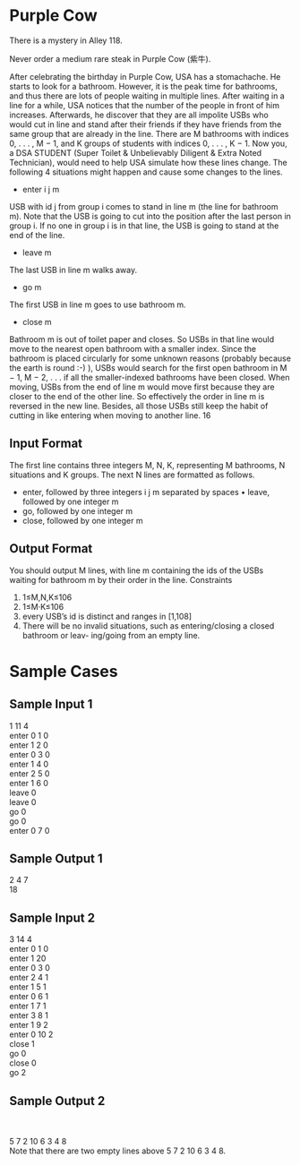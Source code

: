 # Purple Cow
There is a mystery in Alley 118.

Never order a medium rare steak in Purple Cow (紫牛).

After celebrating the birthday in Purple Cow, USA has a stomachache. He starts to look for a bathroom. However, it is the peak time for bathrooms, and thus there are lots of people waiting in multiple lines. After waiting in a line for a while, USA notices that the number of the people in front of him increases. Afterwards, he discover that they are all impolite USBs who would cut in line and stand after their friends if they have friends from the same group that are already in the line.
There are M bathrooms with indices 0, . . . , M − 1, and K groups of students with indices 0, . . . , K − 1. Now you, a DSA STUDENT (Super Toilet & Unbelievably Diligent & Extra Noted Technician), would need to help USA simulate how these lines change. The following 4 situations might happen and cause some changes to the lines.
* enter i j m

USB with id j from group i comes to stand in line m (the line for bathroom m). Note that the USB is going to cut into the position after the last person in group i. If no one in group i is in that line, the USB is going to stand at the end of the line.
* leave m

The last USB in line m walks away.
* go m

The first USB in line m goes to use bathroom m.
* close m

Bathroom m is out of toilet paper and closes. So USBs in that line would move to the nearest open bathroom with a smaller index. Since the bathroom is placed circularly for some unknown reasons (probably because the earth is round :-) ), USBs would search for the first open bathroom in M − 1, M − 2, . . . if all the smaller-indexed bathrooms have been closed.
When moving, USBs from the end of line m would move first because they are closer to the end of the other line. So effectively the order in line m is reversed in the new line. Besides, all those USBs still keep the habit of cutting in like entering when moving to another line.
16

## Input Format
The first line contains three integers M, N, K, representing M bathrooms, N situations and K groups. The next N lines are formatted as follows.
* enter, followed by three integers i j m separated by spaces • leave, followed by one integer m
* go, followed by one integer m
* close, followed by one integer m
## Output Format
You should output M lines, with line m containing the ids of the USBs waiting for bathroom m by their order in the line.
Constraints
1. 1≤M,N,K≤106
2. 1≤M·K≤106
3. every USB’s id is distinct and ranges in [1,108]
4. There will be no invalid situations, such as entering/closing a closed bathroom or leav- ing/going from an empty line.

# Sample Cases
## Sample Input 1
1 11 4\
enter 0 1 0\
enter 1 2 0\
enter 0 3 0\
enter 1 4 0\
enter 2 5 0\
enter 1 6 0\
leave 0\
leave 0\
go 0\
go 0\
enter 0 7 0
## Sample Output 1
2 4 7\
18

## Sample Input 2
3 14 4 \
enter 0 1 0 \
enter 1 20 \
enter 0 3 0 \
enter 2 4 1 \
enter 1 5 1 \
enter 0 6 1 \
enter 1 7 1 \
enter 3 8 1 \
enter 1 9 2 \
enter 0 10 2 \
close 1\
go 0\
close 0\
go 2
## Sample Output 2
\
\
5 7 2 10 6 3 4 8\
Note that there are two empty lines above 5 7 2 10 6 3 4 8. 
